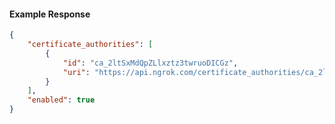 <!-- Code generated for API Clients. DO NOT EDIT. -->

#### Example Response

```json
{
	"certificate_authorities": [
		{
			"id": "ca_2ltSxMdQpZLlxztz3twruoDICGz",
			"uri": "https://api.ngrok.com/certificate_authorities/ca_2ltSxMdQpZLlxztz3twruoDICGz"
		}
	],
	"enabled": true
}
```
